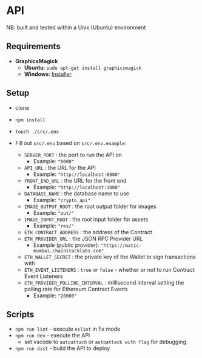 # API

NB: built and tested within a Unix (Ubuntu) environment


## Requirements

- **GraphicsMagick**
    - **Ubuntu**: `sudo apt-get install graphicsmagick`
    - **Windows**: [Installer](http://www.graphicsmagick.org/INSTALL-windows.html#retrieve-install-package)


## Setup

- clone
- `npm install`
- `touch ./src/.env`

- Fill out `src/.env` based on `src/.env.example`:
    - `SERVER_PORT` : the port to run the API on
        - Example: `"8080"`
    - `API_URL` : the URL for the API
        - Example: `"http://localhost:8080"`
    - `FRONT_END_URL` : the URL for the front end
        - Example: `"http://localhost:3000"`
    - `DATABASE_NAME` : the database name to use
        - Example: `"crypto_api"`
    - `IMAGE_OUTPUT_ROOT` : the root output folder for images
        - Example: `"out/"`
    - `IMAGE_INPUT_ROOT` : the root input folder for assets
        - Example: `"res/"`
    - `ETH_CONTRACT_ADDRESS` : the address of the Contract
    - `ETH_PROVIDER_URL` : the JSON RPC Provider URL
        - Example (public provider): `"https://matic-mumbai.chainstacklabs.com"`
    - `ETH_WALLET_SECRET` : the private key of the Wallet to sign transactions with
    - `ETH_EVENT_LISTENERS` : `true` or `false` - whether or not to run Contract Event Listeners
    - `ETH_PROVIDER_POLLING_INTERVAL` : millisecond interval setting the polling rate for Ethereum Contract Events
        - Example: `"20000"`


## Scripts

- `npm run lint` - execute `eslint` in fix mode
- `npm run dev` - execute the API
    - set vscode to `autoattach` or `autoattack with flag` for debugging
- `npm run dist` - build the API to deploy
